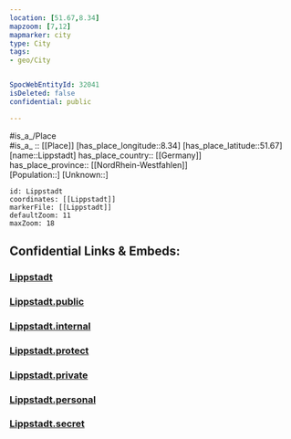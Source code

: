 ```yaml
---
location: [51.67,8.34] 
mapzoom: [7,12] 
mapmarker: city 
type: City
tags:
- geo/City


SpocWebEntityId: 32041
isDeleted: false
confidential: public

---
```

#is_a_/Place  
#is_a_ :: [[Place]] 
[has_place_longitude::8.34] 
[has_place_latitude::51.67] 
[name::Lippstadt] 
has_place_country:: [[Germany]]  
has_place_province:: [[NordRhein-Westfahlen]]  
[Population::] 
[Unknown::] 


```leaflet
id: Lippstadt
coordinates: [[Lippstadt]] 
markerFile: [[Lippstadt]] 
defaultZoom: 11 
maxZoom: 18
```


## Confidential Links & Embeds: 

### [Lippstadt](/_Standards/Earth/Continent/Europe/Europe~Central/Germany/Germany~West/Nordrhein-Westfalen/counties~NW/Soest/cities~Soest/Lippstadt.md) 

### [Lippstadt.public](/_public/Earth/Continent/Europe/Europe~Central/Germany/Germany~West/Nordrhein-Westfalen/counties~NW/Soest/cities~Soest/Lippstadt.public.md) 

### [Lippstadt.internal](/_internal/Earth/Continent/Europe/Europe~Central/Germany/Germany~West/Nordrhein-Westfalen/counties~NW/Soest/cities~Soest/Lippstadt.internal.md) 

### [Lippstadt.protect](/_protect/Earth/Continent/Europe/Europe~Central/Germany/Germany~West/Nordrhein-Westfalen/counties~NW/Soest/cities~Soest/Lippstadt.protect.md) 

### [Lippstadt.private](/_private/Earth/Continent/Europe/Europe~Central/Germany/Germany~West/Nordrhein-Westfalen/counties~NW/Soest/cities~Soest/Lippstadt.private.md) 

### [Lippstadt.personal](/_personal/Earth/Continent/Europe/Europe~Central/Germany/Germany~West/Nordrhein-Westfalen/counties~NW/Soest/cities~Soest/Lippstadt.personal.md) 

### [Lippstadt.secret](/_secret/Earth/Continent/Europe/Europe~Central/Germany/Germany~West/Nordrhein-Westfalen/counties~NW/Soest/cities~Soest/Lippstadt.secret.md)


